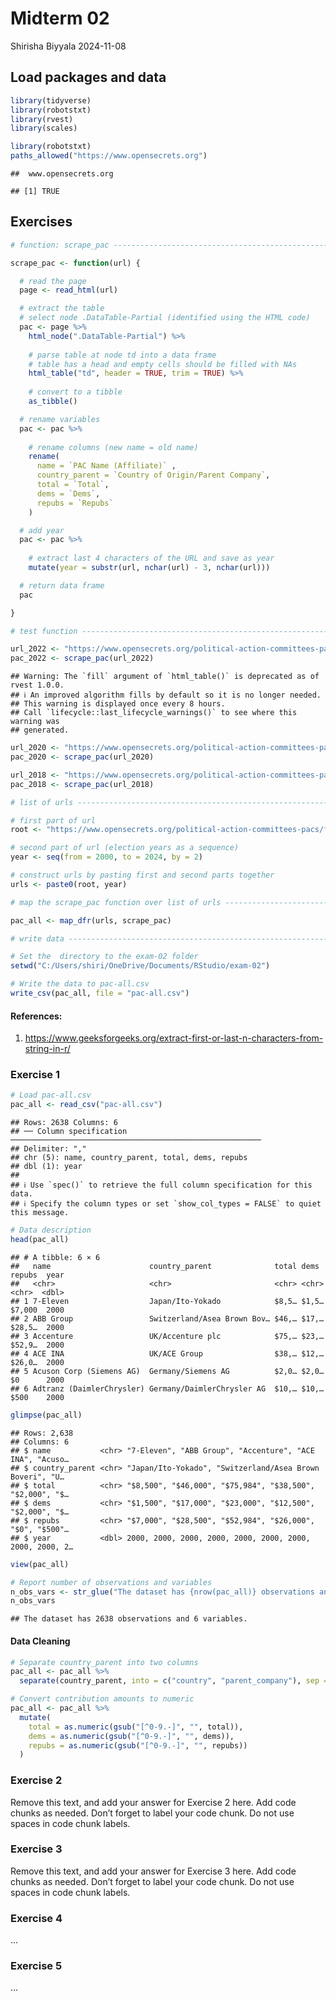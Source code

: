 Midterm 02
================
Shirisha Biyyala
2024-11-08

## Load packages and data

``` r
library(tidyverse)
library(robotstxt)
library(rvest)
library(scales)
```

``` r
library(robotstxt)
paths_allowed("https://www.opensecrets.org")
```

    ##  www.opensecrets.org

    ## [1] TRUE

## Exercises

``` r
# function: scrape_pac ---------------------------------------------------------

scrape_pac <- function(url) {

  # read the page
  page <- read_html(url)

  # extract the table
  # select node .DataTable-Partial (identified using the HTML code)
  pac <- page %>%
    html_node(".DataTable-Partial") %>%
    
    # parse table at node td into a data frame
    # table has a head and empty cells should be filled with NAs
    html_table("td", header = TRUE, trim = TRUE) %>%
    
    # convert to a tibble
    as_tibble()

  # rename variables
  pac <- pac %>%
    
    # rename columns (new name = old name)
    rename(
      name = `PAC Name (Affiliate)` ,
      country_parent = `Country of Origin/Parent Company`,
      total = `Total`,
      dems = `Dems`,
      repubs = `Repubs` 
    )

  # add year
  pac <- pac %>%
    
    # extract last 4 characters of the URL and save as year
    mutate(year = substr(url, nchar(url) - 3, nchar(url)))

  # return data frame
  pac

}

# test function ----------------------------------------------------------------

url_2022 <- "https://www.opensecrets.org/political-action-committees-pacs/foreign-connected-pacs/2022"
pac_2022 <- scrape_pac(url_2022)
```

    ## Warning: The `fill` argument of `html_table()` is deprecated as of rvest 1.0.0.
    ## ℹ An improved algorithm fills by default so it is no longer needed.
    ## This warning is displayed once every 8 hours.
    ## Call `lifecycle::last_lifecycle_warnings()` to see where this warning was
    ## generated.

``` r
url_2020 <- "https://www.opensecrets.org/political-action-committees-pacs/foreign-connected-pacs/2020"
pac_2020 <- scrape_pac(url_2020)

url_2018 <- "https://www.opensecrets.org/political-action-committees-pacs/foreign-connected-pacs/2018"
pac_2018 <- scrape_pac(url_2018)

# list of urls -----------------------------------------------------------------

# first part of url
root <- "https://www.opensecrets.org/political-action-committees-pacs/foreign-connected-pacs/"

# second part of url (election years as a sequence)
year <- seq(from = 2000, to = 2024, by = 2)

# construct urls by pasting first and second parts together
urls <- paste0(root, year)

# map the scrape_pac function over list of urls --------------------------------

pac_all <- map_dfr(urls, scrape_pac)

# write data -------------------------------------------------------------------

# Set the  directory to the exam-02 folder
setwd("C:/Users/shiri/OneDrive/Documents/RStudio/exam-02")

# Write the data to pac-all.csv
write_csv(pac_all, file = "pac-all.csv")
```

#### References:

1.  <https://www.geeksforgeeks.org/extract-first-or-last-n-characters-from-string-in-r/>

### Exercise 1

``` r
# Load pac-all.csv
pac_all <- read_csv("pac-all.csv")
```

    ## Rows: 2638 Columns: 6
    ## ── Column specification ────────────────────────────────────────────────────────
    ## Delimiter: ","
    ## chr (5): name, country_parent, total, dems, repubs
    ## dbl (1): year
    ## 
    ## ℹ Use `spec()` to retrieve the full column specification for this data.
    ## ℹ Specify the column types or set `show_col_types = FALSE` to quiet this message.

``` r
# Data description
head(pac_all)
```

    ## # A tibble: 6 × 6
    ##   name                      country_parent              total dems  repubs  year
    ##   <chr>                     <chr>                       <chr> <chr> <chr>  <dbl>
    ## 1 7-Eleven                  Japan/Ito-Yokado            $8,5… $1,5… $7,000  2000
    ## 2 ABB Group                 Switzerland/Asea Brown Bov… $46,… $17,… $28,5…  2000
    ## 3 Accenture                 UK/Accenture plc            $75,… $23,… $52,9…  2000
    ## 4 ACE INA                   UK/ACE Group                $38,… $12,… $26,0…  2000
    ## 5 Acuson Corp (Siemens AG)  Germany/Siemens AG          $2,0… $2,0… $0      2000
    ## 6 Adtranz (DaimlerChrysler) Germany/DaimlerChrysler AG  $10,… $10,… $500    2000

``` r
glimpse(pac_all)
```

    ## Rows: 2,638
    ## Columns: 6
    ## $ name           <chr> "7-Eleven", "ABB Group", "Accenture", "ACE INA", "Acuso…
    ## $ country_parent <chr> "Japan/Ito-Yokado", "Switzerland/Asea Brown Boveri", "U…
    ## $ total          <chr> "$8,500", "$46,000", "$75,984", "$38,500", "$2,000", "$…
    ## $ dems           <chr> "$1,500", "$17,000", "$23,000", "$12,500", "$2,000", "$…
    ## $ repubs         <chr> "$7,000", "$28,500", "$52,984", "$26,000", "$0", "$500"…
    ## $ year           <dbl> 2000, 2000, 2000, 2000, 2000, 2000, 2000, 2000, 2000, 2…

``` r
view(pac_all)

# Report number of observations and variables
n_obs_vars <- str_glue("The dataset has {nrow(pac_all)} observations and {ncol(pac_all)} variables.")
n_obs_vars
```

    ## The dataset has 2638 observations and 6 variables.

#### Data Cleaning

``` r
# Separate country_parent into two columns
pac_all <- pac_all %>%
  separate(country_parent, into = c("country", "parent_company"), sep = "/", extra = "merge")

# Convert contribution amounts to numeric
pac_all <- pac_all %>%
  mutate(
    total = as.numeric(gsub("[^0-9.-]", "", total)),
    dems = as.numeric(gsub("[^0-9.-]", "", dems)),
    repubs = as.numeric(gsub("[^0-9.-]", "", repubs))
  )
```

### Exercise 2

Remove this text, and add your answer for Exercise 2 here. Add code
chunks as needed. Don’t forget to label your code chunk. Do not use
spaces in code chunk labels.

### Exercise 3

Remove this text, and add your answer for Exercise 3 here. Add code
chunks as needed. Don’t forget to label your code chunk. Do not use
spaces in code chunk labels.

### Exercise 4

…

### Exercise 5

…
